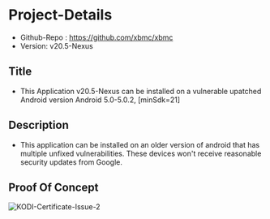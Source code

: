 # Project-Details 
- Github-Repo : https://github.com/xbmc/xbmc 
- Version: v20.5-Nexus 

## Title 
- This Application v20.5-Nexus can be installed on a vulnerable upatched Android version
Android 5.0-5.0.2, [minSdk=21]

## Description
- This application can be installed on an older version of android that has multiple unfixed vulnerabilities.
These devices won't receive reasonable security updates from Google.

## Proof Of Concept
![KODI-Certificate-Issue-2](https://github.com/ctflearner/Android_Findings/assets/98345027/78f8fa26-a67a-4ed5-acab-c153a7429d5a)
